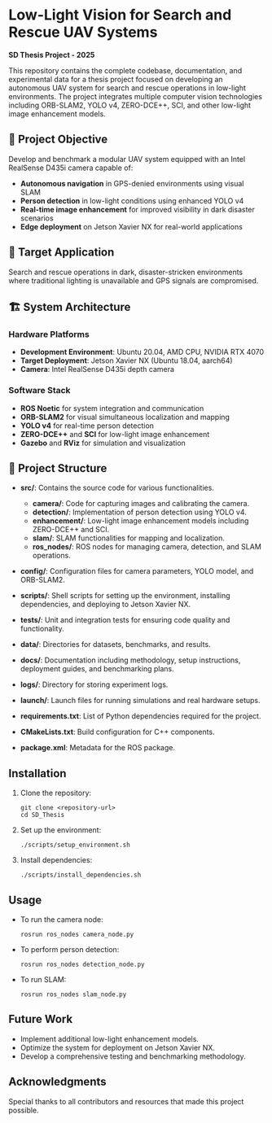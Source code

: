 # Low-Light Vision for Search and Rescue UAV Systems

**SD Thesis Project - 2025**

This repository contains the complete codebase, documentation, and experimental data for a thesis project focused on developing an autonomous UAV system for search and rescue operations in low-light environments. The project integrates multiple computer vision technologies including ORB-SLAM2, YOLO v4, ZERO-DCE++, SCI, and other low-light image enhancement models.

## 🎯 Project Objective

Develop and benchmark a modular UAV system equipped with an Intel RealSense D435i camera capable of:
- **Autonomous navigation** in GPS-denied environments using visual SLAM
- **Person detection** in low-light conditions using enhanced YOLO v4
- **Real-time image enhancement** for improved visibility in dark disaster scenarios
- **Edge deployment** on Jetson Xavier NX for real-world applications

## 🚁 Target Application

Search and rescue operations in dark, disaster-stricken environments where traditional lighting is unavailable and GPS signals are compromised.

## 🏗️ System Architecture

### Hardware Platforms
- **Development Environment**: Ubuntu 20.04, AMD CPU, NVIDIA RTX 4070
- **Target Deployment**: Jetson Xavier NX (Ubuntu 18.04, aarch64)
- **Camera**: Intel RealSense D435i depth camera

### Software Stack
- **ROS Noetic** for system integration and communication
- **ORB-SLAM2** for visual simultaneous localization and mapping
- **YOLO v4** for real-time person detection
- **ZERO-DCE++** and **SCI** for low-light image enhancement
- **Gazebo** and **RViz** for simulation and visualization

## 📁 Project Structure

- **src/**: Contains the source code for various functionalities.
  - **camera/**: Code for capturing images and calibrating the camera.
  - **detection/**: Implementation of person detection using YOLO v4.
  - **enhancement/**: Low-light image enhancement models including ZERO-DCE++ and SCI.
  - **slam/**: SLAM functionalities for mapping and localization.
  - **ros_nodes/**: ROS nodes for managing camera, detection, and SLAM operations.

- **config/**: Configuration files for camera parameters, YOLO model, and ORB-SLAM2.

- **scripts/**: Shell scripts for setting up the environment, installing dependencies, and deploying to Jetson Xavier NX.

- **tests/**: Unit and integration tests for ensuring code quality and functionality.

- **data/**: Directories for datasets, benchmarks, and results.

- **docs/**: Documentation including methodology, setup instructions, deployment guides, and benchmarking plans.

- **logs/**: Directory for storing experiment logs.

- **launch/**: Launch files for running simulations and real hardware setups.

- **requirements.txt**: List of Python dependencies required for the project.

- **CMakeLists.txt**: Build configuration for C++ components.

- **package.xml**: Metadata for the ROS package.

## Installation

1. Clone the repository:
   ```
   git clone <repository-url>
   cd SD_Thesis
   ```

2. Set up the environment:
   ```
   ./scripts/setup_environment.sh
   ```

3. Install dependencies:
   ```
   ./scripts/install_dependencies.sh
   ```

## Usage

- To run the camera node:
  ```
  rosrun ros_nodes camera_node.py
  ```

- To perform person detection:
  ```
  rosrun ros_nodes detection_node.py
  ```

- To run SLAM:
  ```
  rosrun ros_nodes slam_node.py
  ```

## Future Work

- Implement additional low-light enhancement models.
- Optimize the system for deployment on Jetson Xavier NX.
- Develop a comprehensive testing and benchmarking methodology.

## Acknowledgments

Special thanks to all contributors and resources that made this project possible.